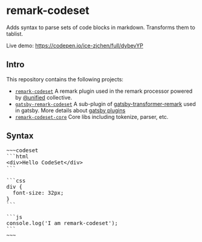 # remark-codeset

Adds syntax to parse sets of code blocks in markdown. Transforms them to tablist.

Live demo: https://codepen.io/ice-zjchen/full/dybevYP

## Intro

This repository contains the following projects:

- [`remark-codeset`](./packages/remark-codeset) A remark plugin used in the remark processor powered by [@unified](https://github.com/unifiedjs/unified) collective.
- [`gatsby-remark-codeset`](./packages/gatsby-remark-codeset) A sub-plugin of [gatsby-transformer-remark](https://www.gatsbyjs.org/packages/gatsby-transformer-remark/) used in gatsby. More details about [gatsby plugins](https://www.gatsbyjs.org/packages/gatsby-remark-codeset/?=codeset)
- [`remark-codeset-core`](./packages/remark-codeset-core) Core libs including tokenize, parser, etc.


## Syntax
<pre>
~~~codeset
```html
&lt;div&gt;Hello CodeSet&lt;/div&gt;
```

```css
div {
  font-size: 32px;
}
```

```js
console.log('I am remark-codeset');
```
~~~
</pre>
